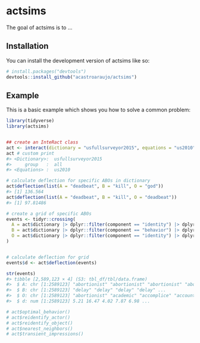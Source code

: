 
<!-- README.md is generated from README.Rmd. Please edit that file -->

# actsims

<!-- badges: start -->
<!-- badges: end -->

The goal of actsims is to …

## Installation

You can install the development version of actsims like so:

``` r
# install.packages("devtools")
devtools::install_github("acastroaraujo/actsims")
```

## Example

This is a basic example which shows you how to solve a common problem:

``` r
library(tidyverse)
library(actsims)


## create an InteRact class
act <- interact(dictionary = "usfullsurveyor2015", equations = "us2010")
act # custom print
#> <Dictionary>:  usfullsurveyor2015 
#>     group   :  all 
#> <Equations> :  us2010

# calculate deflection for specific ABOs in dictionary
act$deflection(list(A = "deadbeat", B = "kill", O = "god"))
#> [1] 136.564
act$deflection(list(A = "deadbeat", B = "kill", O = "deadbeat"))
#> [1] 97.81486

# create a grid of specific AB0s
events <- tidyr::crossing(
  A = act$dictionary |> dplyr::filter(component == "identity") |> dplyr::pull(term),
  B = act$dictionary |> dplyr::filter(component == "behavior") |> dplyr::pull(term) |> sample(3),
  O = act$dictionary |> dplyr::filter(component == "identity") |> dplyr::pull(term)
) 


# calculate deflection for grid
events$d <- act$deflection(events)

str(events)
#> tibble [2,589,123 × 4] (S3: tbl_df/tbl/data.frame)
#>  $ A: chr [1:2589123] "abortionist" "abortionist" "abortionist" "abortionist" ...
#>  $ B: chr [1:2589123] "delay" "delay" "delay" "delay" ...
#>  $ O: chr [1:2589123] "abortionist" "academic" "accomplice" "accountant" ...
#>  $ d: num [1:2589123] 5.21 16.47 4.02 7.87 6.98 ...

# act$optimal_behavior()
# act$reidentify_actor()
# act$reidentify_object()
# act$nearest_neighbors()
# act$transient_impressions()
```
